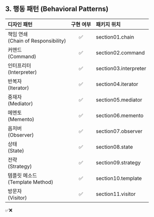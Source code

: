 ## 3. 행동 패턴 (Behavioral Patterns)

| 디자인 패턴 | 구현 여부 | 패키지 위치                |
|:------------|:--------:|:----------------------|
| 책임 연쇄<br>(Chain of Responsibility) | ✅ | section01.chain       |
| 커맨드<br>(Command) | ✅ | section02.command     |
| 인터프리터<br>(Interpreter) | ✅ | section03.interpreter |
| 반복자<br>(Iterator) | ✅ | section04.iterator    |
| 중재자<br>(Mediator) | ✅ | section05.mediator    |
| 메멘토<br>(Memento) | ✅ | section06.memento     |
| 옵저버<br>(Observer) | ✅ | section07.observer    |
| 상태<br>(State) | ✅ | section08.state       |
| 전략<br>(Strategy) | ✅ | section09.strategy    |
| 템플릿 메소드<br>(Template Method) | ✅ | section10.template    |
| 방문자<br>(Visitor) | ✅ | section11.visitor     |

✅❌
